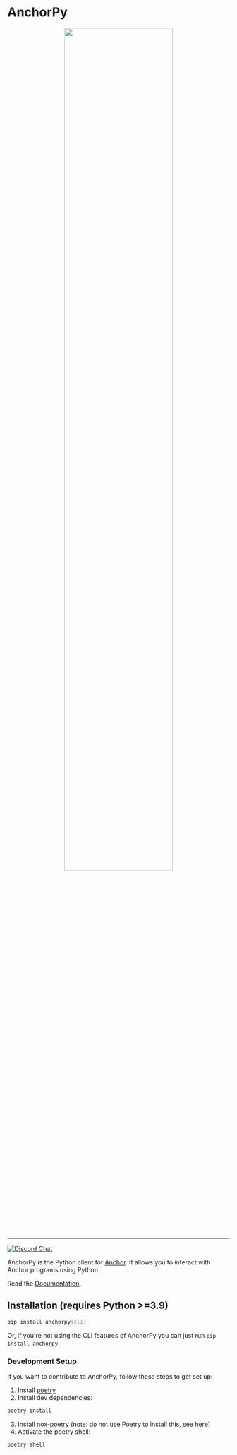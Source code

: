 # AnchorPy
<div align="center">
    <img src="https://raw.githubusercontent.com/kevinheavey/anchorpy/main/docs/img/logo.png" width="70%" height="70%">
</div>

---

[![Discord Chat](https://img.shields.io/discord/889577356681945098?color=blueviolet)](https://discord.gg/sxy4zxBckh)  

AnchorPy is the Python client for [Anchor](https://github.com/project-serum/anchor). It allows you to interact with Anchor programs using Python.

Read the [Documentation](https://kevinheavey.github.io/anchorpy/).



## Installation (requires Python >=3.9)

```sh
pip install anchorpy[cli]

```
Or, if you're not using the CLI features of AnchorPy you can just run `pip install anchorpy`.

### Development Setup

If you want to contribute to AnchorPy, follow these steps to get set up:

1. Install [poetry](https://python-poetry.org/docs/#installation)
2. Install dev dependencies:
```sh
poetry install

```
3. Install [nox-poetry](https://github.com/cjolowicz/nox-poetry) (note: do not use Poetry to install this, see [here](https://medium.com/@cjolowicz/nox-is-a-part-of-your-global-developer-environment-like-poetry-pre-commit-pyenv-or-pipx-1cdeba9198bd))
4. Activate the poetry shell:
```sh
poetry shell

```

